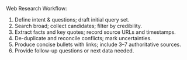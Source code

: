 Web Research Workflow:
1) Define intent & questions; draft initial query set.
2) Search broad; collect candidates; filter by credibility.
3) Extract facts and key quotes; record source URLs and timestamps.
4) De-duplicate and reconcile conflicts; mark uncertainties.
5) Produce concise bullets with links; include 3–7 authoritative sources.
6) Provide follow-up questions or next data needed.

